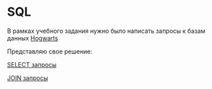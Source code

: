 # SQL

В рамках учебного задания нужно было написать запросы к базам данных [Hogwarts](https://drive.google.com/drive/u/3/folders/1MC0AttnmlAmugifFlX3hG6pssYZDqpPB)

Представляю свое решение:

[SELECT запросы](https://docs.google.com/document/d/1ap8iny1adrFyOL6EvSt9I7efcYfyg0fZ/edit?usp=sharing&ouid=100164265271111454146&rtpof=true&sd=true)

[JOIN запросы](https://docs.google.com/document/d/1vF0gjfDaiC7QEPQ5rm3LFQphUeNvtSIz/edit?usp=sharing&ouid=100164265271111454146&rtpof=true&sd=true)
